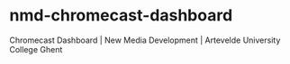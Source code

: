 # nmd-chromecast-dashboard
Chromecast Dashboard | New Media Development | Artevelde University College Ghent
